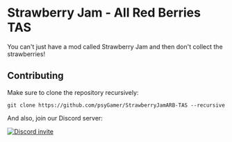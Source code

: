 # Strawberry Jam - All Red Berries TAS

You can't just have a mod called Strawberry Jam and then don't collect the strawberries!

## Contributing

Make sure to clone the repository recursively:
```
git clone https://github.com/psyGamer/StrawberryJamARB-TAS --recursive
```

And also, join our Discord server:

[![Discord invite](https://discord.com/api/guilds/1097269700272083115/widget.png?style=banner3)](https://discord.gg/8H3ZzVJHup)
